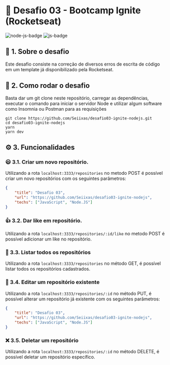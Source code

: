 # 🚀 Desafio 03 - Bootcamp Ignite (Rocketseat)
![node-js-badge](https://img.shields.io/badge/Node.js-43853D?style=for-the-badge&logo=node.js&logoColor=white) ![js-badge](https://img.shields.io/badge/JavaScript-F7DF1E?style=for-the-badge&logo=javascript&logoColor=black)

## 📙 1. Sobre o desafio
Este desafio consiste na correção de diversos erros de escrita de código em um template já disponibilizado pela Rocketseat.

## 🏃 2. Como rodar o desafio
Basta dar um git clone neste repositório, carregar as dependências, executar o comando para iniciar o servidor Node e utilizar algum software como Insomnia ou Postman para as requisições
```
git clone https://github.com/Seiixas/desafio03-ignite-nodejs.git
cd desafio03-ignite-nodejs
yarn
yarn dev
```

## ⚙️ 3. Funcionalidades
### 😃 3.1. Criar um novo repositório.
Utilizando a rota `localhost:3333/repositories` no metodo POST é possível criar um novo repositórios com os seguintes parâmetros:
```json
{
    "title": "Desafio 03",
    "url": "https://github.com/Seiixas/desafio03-ignite-nodejs",
    "techs": ["JavaScript", "Node.JS"]
}
```

### 👍 3.2. Dar like em repositório.
Utilizando a rota `localhost:3333/repositories/:id/like` no metodo POST é possível adicionar um like no repositório.

### 📜 3.3. Listar todos os repositórios
Utilizando a rota `localhost:3333/repositories` no método GET, é possível listar todos os repositórios cadastrados.

### 📝 3.4. Editar um repositório existente
Utilizando a rota `localhost:3333/repositories/:id` no método PUT, é possível alterar um repositório já existente com os seguintes parâmetros: 
```json
{
    "title": "Desafio 03",
    "url": "https://github.com/Seiixas/desafio03-ignite-nodejs",
    "techs": ["JavaScript", "Node.JS"]
}
```

### ❌ 3.5. Deletar um repositório
Utilizando a rota `localhost:3333/repositories/:id` no método DELETE, é possível deletar um repositório específico.
